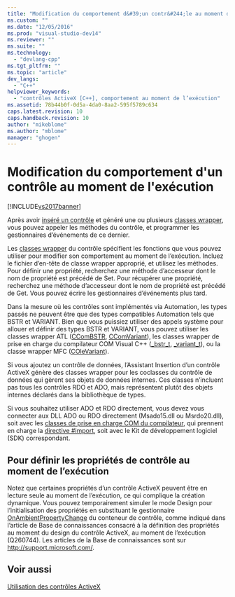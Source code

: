 ```yaml
---
title: "Modification du comportement d&#39;un contr&#244;le au moment de l&#39;ex&#233;cution | Microsoft Docs"
ms.custom: ""
ms.date: "12/05/2016"
ms.prod: "visual-studio-dev14"
ms.reviewer: ""
ms.suite: ""
ms.technology: 
  - "devlang-cpp"
ms.tgt_pltfrm: ""
ms.topic: "article"
dev_langs: 
  - "C++"
helpviewer_keywords: 
  - "contrôles ActiveX [C++], comportement au moment de l’exécution"
ms.assetid: 78b44b0f-0d5a-4da0-8aa2-595f5789c634
caps.latest.revision: 10
caps.handback.revision: 10
author: "mikeblome"
ms.author: "mblome"
manager: "ghogen"
---
```

# Modification du comportement d&#39;un contr&#244;le au moment de l&#39;ex&#233;cution
[!INCLUDE[vs2017banner](../../assembler/inline/includes/vs2017banner.md)]

Après avoir [inséré un contrôle](../../data/ado-rdo/inserting-the-control-into-a-visual-cpp-application.md) et généré une ou plusieurs [classes wrapper](../../data/ado-rdo/wrapper-classes.md), vous pouvez appeler les méthodes du contrôle, et programmer les gestionnaires d’événements de ce dernier.  
  
 Les [classes wrapper](../../data/ado-rdo/wrapper-classes.md) du contrôle spécifient les fonctions que vous pouvez utiliser pour modifier son comportement au moment de l’exécution. Incluez le fichier d’en\-tête de classe wrapper approprié, et utilisez les méthodes. Pour définir une propriété, recherchez une méthode d’accesseur dont le nom de propriété est précédé de Set. Pour récupérer une propriété, recherchez une méthode d’accesseur dont le nom de propriété est précédé de Get. Vous pouvez écrire les gestionnaires d’événements plus tard.  
  
 Dans la mesure où les contrôles sont implémentés via Automation, les types passés ne peuvent être que des types compatibles Automation tels que BSTR et VARIANT. Bien que vous puissiez utiliser des appels système pour allouer et définir des types BSTR et VARIANT, vous pouvez utiliser les classes wrapper ATL \([CComBSTR](../../atl/reference/ccombstr-class.md), [CComVariant](../../atl/reference/ccomvariant-class.md)\), les classes wrapper de prise en charge du compilateur COM Visual C\+\+ \([\_bstr\_t](../../cpp/bstr-t-class.md), [\_variant\_t](../../cpp/variant-t-class.md)\), ou la classe wrapper MFC \([COleVariant](../../mfc/reference/colevariant-class.md)\).  
  
 Si vous ajoutez un contrôle de données, l’Assistant Insertion d’un contrôle ActiveX génère des classes wrapper pour les coclasses du contrôle de données qui gèrent ses objets de données internes. Ces classes n’incluent pas tous les contrôles RDO et ADO, mais représentent plutôt des objets internes déclarés dans la bibliothèque de types.  
  
 Si vous souhaitez utiliser ADO et RDO directement, vous devez vous connecter aux DLL ADO ou RDO directement \(Msado15.dll ou Msrdo20.dll\), soit avec les [classes de prise en charge COM du compilateur](../../cpp/compiler-com-support-classes.md), qui prennent en charge la [directive \#import](../../preprocessor/preprocessor-directives.md), soit avec le Kit de développement logiciel \(SDK\) correspondant.  
  
## Pour définir les propriétés de contrôle au moment de l’exécution  
 Notez que certaines propriétés d’un contrôle ActiveX peuvent être en lecture seule au moment de l’exécution, ce qui complique la création dynamique. Vous pouvez temporairement simuler le mode Design pour l’initialisation des propriétés en substituant le gestionnaire [OnAmbientPropertyChange](../Topic/COleControl::OnAmbientPropertyChange.md) du conteneur de contrôle, comme indiqué dans l’article de Base de connaissances consacré à la définition des propriétés au moment du design du contrôle ActiveX, au moment de l’exécution \(Q260744\). Les articles de la Base de connaissances sont sur [http:\/\/support.microsoft.com\/](http://support.microsoft.com/).  
  
## Voir aussi  
 [Utilisation des contrôles ActiveX](../../data/ado-rdo/using-activex-controls.md)